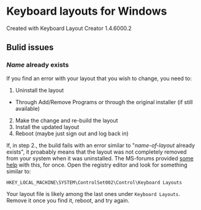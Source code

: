 # Keyboard layouts for Windows

Created with Keyboard Layout Creator 1.4.6000.2


## Bulid issues

### *Name* already exists

If you find an error with your layout that you wish to change, you need to:
1. Uninstall the layout
  * Through Add/Remove Programs or through the original installer (if still available)
2. Make the change and re-build the layout
3. Install the updated layout
4. Reboot (maybe just sign out and log back in)

If, in step 2., the build fails with an error similar to "*name-of-layout* already exists",  it proabably means that the layout was not completely removed from your system when it was uninstalled.
The MS-forums provided [some help](https://social.msdn.microsoft.com/Forums/en-US/6e143a03-3fda-43fd-831b-2c3056d732b1/how-do-i-remove-a-keyboard-layout?forum=windowsuidevelopment) with this, for once.
Open the registry editor and look for something similar to:
```
HKEY_LOCAL_MACHINE\SYSTEM\ControlSet002\Control\Keyboard Layouts
```

Your layout file is likely among the last ones under `Keyboard Layouts`.
Remove it once you find it, reboot, and try again.
